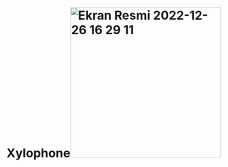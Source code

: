 # Xylophone<img width="351" alt="Ekran Resmi 2022-12-26 16 29 11" src="https://user-images.githubusercontent.com/120684771/209554004-4446782f-d610-41b6-9c3c-87fbfd08b215.png">
